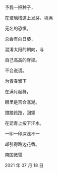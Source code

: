 　　予我一把种子，

　　在玻璃栈道上发芽，填满

　　无名的恐惧。



　　总会有向日葵，

　　混淆太阳的朝向，与

　　自己高高的脊梁。

　　不会说谎。



　　为青春留下

　　在满月起舞，

　　眼里是否会涨潮。



　　踉踉跄跄，回望

　　在沥青上按下汗水，

　　一印一印深浅不一

　　却引得路边花香。



　　南国微雪

　　2021 年 07 月 18 日

